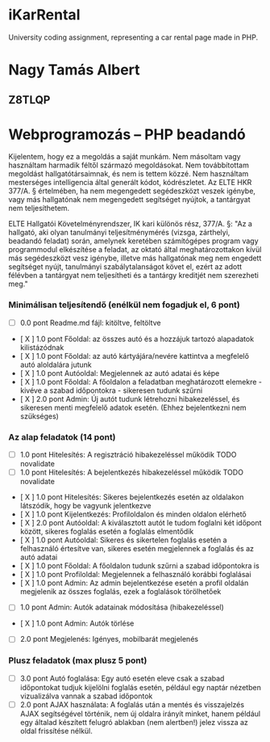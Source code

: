 # iKarRental

University coding assignment, representing a car rental page made in PHP.

# Nagy Tamás Albert

## Z8TLQP

# Webprogramozás – PHP beadandó

Kijelentem, hogy ez a megoldás a saját munkám. Nem másoltam vagy használtam harmadik féltől származó megoldásokat. Nem továbbítottam megoldást hallgatótársaimnak, és nem is tettem közzé. Nem használtam mesterséges intelligencia által generált kódot, kódrészletet. Az ELTE HKR 377/A. § értelmében, ha nem megengedett segédeszközt veszek igénybe, vagy más hallgatónak nem megengedett segítséget nyújtok, a tantárgyat nem teljesíthetem.

ELTE Hallgatói Követelményrendszer, IK kari különös rész, 377/A. §: "Az a hallgató, aki olyan tanulmányi teljesítménymérés (vizsga, zárthelyi, beadandó feladat) során, amelynek keretében számítógépes program vagy programmodul elkészítése a feladat, az oktató által meghatározottakon kívül más segédeszközt vesz igénybe, illetve más hallgatónak meg nem engedett segítséget nyújt, tanulmányi szabálytalanságot követ el, ezért az adott félévben a tantárgyat nem teljesítheti és a tantárgy kreditjét nem szerezheti meg."

### Minimálisan teljesítendő (enélkül nem fogadjuk el, 6 pont)

- [ ] 0.0 pont Readme.md fájl: kitöltve, feltöltve
- [ X ] 1.0 pont Főoldal: az összes autó és a hozzájuk tartozó alapadatok kilistázódnak
- [ X ] 1.0 pont Főoldal: az autó kártyájára/nevére kattintva a megfelelő autó aloldalára jutunk
- [ X ] 1.0 pont Autóoldal: Megjelennek az autó adatai és képe
- [ X ] 1.0 pont Főoldal: A főoldalon a feladatban meghatározott elemekre - kivéve a szabad időpontokra - sikeresen tudunk szűrni
- [ X ] 2.0 pont Admin: Új autót tudunk létrehozni hibakezeléssel, és sikeresen menti megfelelő adatok esetén. (Ehhez bejelentkezni nem szükséges)

### Az alap feladatok (14 pont)

- [ ] 1.0 pont Hitelesítés: A regisztráció hibakezeléssel működik TODO novalidate
- [ ] 1.0 pont Hitelesítés: A bejelentkezés hibakezeléssel működik TODO novalidate
- [ X ] 1.0 pont Hitelesítés: Sikeres bejelentkezés esetén az oldalakon látszódik, hogy be vagyunk jelentkezve
- [ X ] 1.0 pont Kijelentkezés: Profiloldalon és minden oldalon elérhető
- [ X ] 2.0 pont Autóoldal: A kiválasztott autót le tudom foglalni két időpont között, sikeres foglalás esetén a foglalás elmentődik
- [ X ] 1.0 pont Autóoldal: Sikeres és sikertelen foglalás esetén a felhasználó értesítve van, sikeres esetén megjelennek a foglalás és az autó adatai
- [ X ] 1.0 pont Főoldal: A főoldalon tudunk szűrni a szabad időpontokra is
- [ X ] 1.0 pont Profiloldal: Megjelennek a felhasználó korábbi foglalásai
- [ X ] 1.0 pont Admin: Az admin bejelentkezése esetén a profil oldalán megjelenik az összes foglalás, ezek a foglalások törölhetőek
- [ ] 1.0 pont Admin: Autók adatainak módosítása (hibakezeléssel)
- [ X ] 1.0 pont Admin: Autók törlése
- [ ] 2.0 pont Megjelenés: Igényes, mobilbarát megjelenés

### Plusz feladatok (max plusz 5 pont)

- [ ] 3.0 pont Autó foglalása: Egy autó esetén eleve csak a szabad időpontokat tudjuk kijelölni foglalás esetén, például egy naptár nézetben vizualizálva vannak a szabad időpontok
- [ ] 2.0 pont AJAX használata: A foglalás után a mentés és visszajelzés AJAX segítségével történik, nem új oldalra irányít minket, hanem például egy általad készített felugró ablakban (nem alertben!) jelez vissza az oldal frissítése nélkül.
